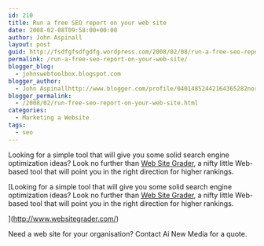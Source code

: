 ```yaml
---
id: 210
title: Run a free SEO report on your web site
date: 2008-02-08T09:58:00+00:00
author: John Aspinall
layout: post
guid: http://fsdfgfsdfgdfg.wordpress.com/2008/02/08/run-a-free-seo-report-on-your-web-site/
permalink: /run-a-free-seo-report-on-your-web-site/
blogger_blog:
  - johnswebtoolbox.blogspot.com
blogger_author:
  - John Aspinallhttp://www.blogger.com/profile/04014852442164365282noreply@blogger.com
blogger_permalink:
  - /2008/02/run-free-seo-report-on-your-web-site.html
categories:
  - Marketing a Website
tags:
  - seo
---
```

Looking for a simple tool that will give you some solid search engine optimization ideas? Look no further than <a title="http://www.websitegrader.com/" href="http://www.websitegrader.com/" target="_blank">Web Site Grader</a>, a nifty little Web-based tool that will point you in the right direction for higher rankings.

[Looking for a simple tool that will give you some solid search engine optimization ideas? Look no further than <a title="http://www.websitegrader.com/" href="http://www.websitegrader.com/" target="_blank">Web Site Grader</a>, a nifty little Web-based tool that will point you in the right direction for higher rankings.

](http://www.websitegrader.com/) 

<div class="blogger-post-footer">
  Need a web site for your organisation? Contact Ai New Media for a quote.
</div>